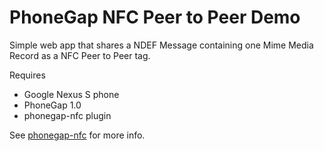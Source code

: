 # PhoneGap NFC Peer to Peer Demo

Simple web app that shares a NDEF Message containing one Mime Media Record as a NFC Peer to Peer tag. 

Requires 

* Google Nexus S phone
* PhoneGap 1.0
* phonegap-nfc plugin

See [phonegap-nfc](https://github.com/chariotsolutions/phonegap-nfc) for more info.